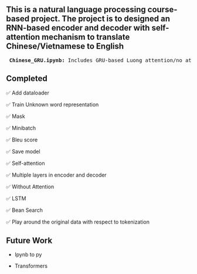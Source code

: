 ## This is a natural language processing course-based project. The project is to designed an RNN-based encoder and decoder with self-attention mechanism to translate Chinese/Vietnamese to English


<pre>
 <b>Chinese_GRU.ipynb:</b> Includes GRU-based Luong attention/no attention model for Chinese corpus
</pre>




## Completed
:white_check_mark: Add dataloader

:white_check_mark: Train Unknown word representation

:white_check_mark: Mask

:white_check_mark: Minibatch

:white_check_mark: Bleu score

:white_check_mark: Save model

:white_check_mark: Self-attention

:white_check_mark: Multiple layers in encoder and decoder

:white_check_mark: Without Attention

:white_check_mark: LSTM

:white_check_mark: Bean Search

:white_check_mark: Play around the original data with respect to tokenization


## Future Work
* Ipynb to py

* Transformers


